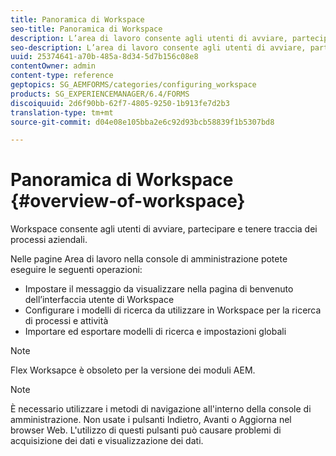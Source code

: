 ```yaml
---
title: Panoramica di Workspace
seo-title: Panoramica di Workspace
description: L’area di lavoro consente agli utenti di avviare, partecipare e tenere traccia dei processi aziendali. Ulteriori informazioni sull’area di lavoro.
seo-description: L’area di lavoro consente agli utenti di avviare, partecipare e tenere traccia dei processi aziendali. Ulteriori informazioni sull’area di lavoro.
uuid: 25374641-a70b-485a-8d34-5d7b156c08e8
contentOwner: admin
content-type: reference
geptopics: SG_AEMFORMS/categories/configuring_workspace
products: SG_EXPERIENCEMANAGER/6.4/FORMS
discoiquuid: 2d6f90bb-62f7-4805-9250-1b913fe7d2b3
translation-type: tm+mt
source-git-commit: d04e08e105bba2e6c92d93bcb58839f1b5307bd8

---
```



# Panoramica di Workspace {#overview-of-workspace}

Workspace consente agli utenti di avviare, partecipare e tenere traccia dei processi aziendali.

Nelle pagine Area di lavoro nella console di amministrazione potete eseguire le seguenti operazioni:

* Impostare il messaggio da visualizzare nella pagina di benvenuto dell’interfaccia utente di Workspace
* Configurare i modelli di ricerca da utilizzare in Workspace per la ricerca di processi e attività
* Importare ed esportare modelli di ricerca e impostazioni globali

>[!NOTE]
>
>Flex Worksapce è obsoleto per la versione dei moduli AEM.

>[!NOTE]
>
>È necessario utilizzare i metodi di navigazione all&#39;interno della console di amministrazione. Non usate i pulsanti Indietro, Avanti o Aggiorna nel browser Web. L&#39;utilizzo di questi pulsanti può causare problemi di acquisizione dei dati e visualizzazione dei dati.

